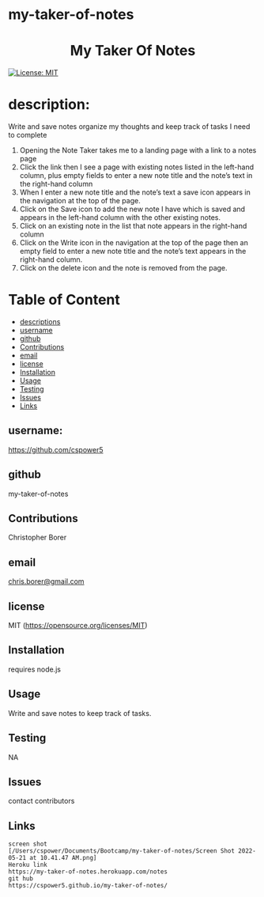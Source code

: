 # my-taker-of-notes

<h1 align="center">My Taker Of Notes</h1>

[![License: MIT](https://img.shields.io/badge/License-MIT-yellow.svg)](https://opensource.org/licenses/MIT)

# description:
  Write and save notes organize my thoughts and keep track of tasks I need to complete

  1. Opening the Note Taker takes me to a landing page with a link to a notes page
  2. Click the link then I see a page with existing notes listed in the left-hand column, 
     plus empty fields to enter a new note title and the note’s text in the right-hand column
  3. When I enter a new note title and the note’s text a save icon appears in the navigation at the top of the page.
  4. Click on the Save icon to add the new note I have which is saved and appears in the left-hand column with the other existing notes.
  5. Click on an existing note in the list that note appears in the right-hand column
  6. Click on the Write icon in the navigation at the top of the page then an empty field to enter a new note title and the note’s text appears in the right-hand column.
  7. Click on the delete icon and the note is removed from the page.


# Table of Content
  - [descriptions](#description)
  - [username](#username)
  - [github](#github)
  - [Contributions](#contributions)
  - [email](#email)
  - [license](#license)
  - [Installation](#installation)
  - [Usage](#usage)
  - [Testing](#testing)
  - [Issues](#issues)
  - [Links](#links)


## username:
https://github.com/cspower5

## github
my-taker-of-notes

## Contributions
Christopher Borer

## email
chris.borer@gmail.com

## license
  MIT 
  (https://opensource.org/licenses/MIT)
## Installation
  requires node.js
## Usage
   Write and save notes to keep track of tasks.
## Testing
  NA
## Issues
  contact contributors
## Links
    screen shot
    [/Users/cspower/Documents/Bootcamp/my-taker-of-notes/Screen Shot 2022-05-21 at 10.41.47 AM.png]
    Heroku link
    https://my-taker-of-notes.herokuapp.com/notes
    git hub
    https://cspower5.github.io/my-taker-of-notes/









